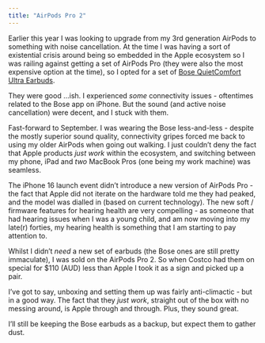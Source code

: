 ```yaml
---
title: "AirPods Pro 2"
---
```


Earlier this year I was looking to upgrade from my 3rd generation AirPods to something with noise cancellation. At the time I was having a sort of existential crisis around being so embedded in the Apple ecosystem so I was railing against getting a set of AirPods Pro (they were also the most expensive option at the time), so I opted for a set of [Bose QuietComfort Ultra Earbuds](https://www.bose.com/p/earbuds/bose-quietcomfort-ultra-earbuds/QCUE-HEADPHONEIN.html?dwvar_QCUE-HEADPHONEIN_color=BLACK).

They were good ...ish. I experienced _some_ connectivity issues - oftentimes related to the Bose app on iPhone. But the sound (and active noise cancellation) were decent, and I stuck with them.

Fast-forward to September. I was wearing the Bose less-and-less - despite the mostly superior sound quality, connectivity gripes forced me back to using my older AirPods when going out walking. I just couldn’t deny the fact that Apple products _just work_ within the ecosystem, and switching between my phone, iPad and _two_ MacBook Pros (one being my work machine) was seamless.

The iPhone 16 launch event didn’t introduce a new version of AirPods Pro - the fact that Apple did not iterate on the hardware told me they had peaked, and the model was dialled in (based on current technology). The new soft / firmware features for hearing health are very compelling - as someone that had hearing issues when I was a young child, and am now moving into my late(r) forties, my hearing health is something that I am starting to pay attention to.

Whilst I didn’t _need_ a new set of earbuds (the Bose ones are still pretty immaculate), I was sold on the AirPods Pro 2. So when Costco had them on special for $110 (AUD) less than Apple I took it as a sign and picked up a pair.

I’ve got to say, unboxing and setting them up was fairly anti-climactic - but in a good way. The fact that they _just work_, straight out of the box with no messing around, is Apple through and through. Plus, they sound great.

I’ll still be keeping the Bose earbuds as a backup, but expect them to gather dust.
